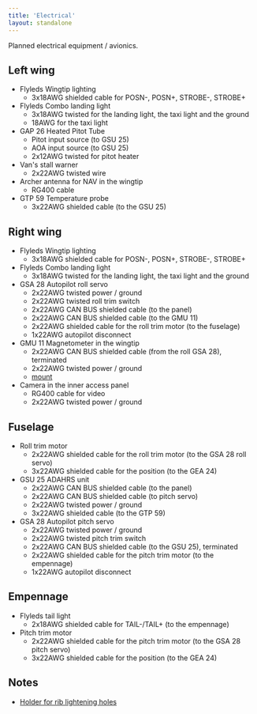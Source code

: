 ```yaml
---
title: 'Electrical'
layout: standalone
---
```


Planned electrical equipment / avionics.

## Left wing

- Flyleds Wingtip lighting
  - 3x18AWG shielded cable for POSN-, POSN+, STROBE-, STROBE+
- Flyleds Combo landing light
  - 3x18AWG twisted for the landing light, the taxi light and the ground
  - 18AWG for the taxi light
- GAP 26 Heated Pitot Tube
  - Pitot input source (to GSU 25)
  - AOA input source (to GSU 25)
  - 2x12AWG twisted for pitot heater 
- Van's stall warner
  - 2x22AWG twisted wire
- Archer antenna for NAV in the wingtip
  - RG400 cable
- GTP 59 Temperature probe
  - 3x22AWG shielded cable (to the GSU 25)

## Right wing

- Flyleds Wingtip lighting
  - 3x18AWG shielded cable for POSN-, POSN+, STROBE-, STROBE+
- Flyleds Combo landing light
  - 3x18AWG twisted for the landing light, the taxi light and the ground
- GSA 28 Autopilot roll servo
  - 2x22AWG twisted power / ground
  - 2x22AWG twisted roll trim switch
  - 2x22AWG CAN BUS shielded cable (to the panel)
  - 2x22AWG CAN BUS shielded cable (to the GMU 11)
  - 2x22AWG shielded cable for the roll trim motor (to the fuselage)
  - 1x22AWG autopilot disconnect
- GMU 11 Magnetometer in the wingtip
  - 2x22AWG CAN BUS shielded cable (from the roll GSA 28), terminated
  - 2x22AWG twisted power / ground
  - [mount](https://www.steinair.com/product/gmu-11-wing-tip-mount/)
- Camera in the inner access panel
  - RG400 cable for video
  - 2x22AWG twisted power / ground

## Fuselage

- Roll trim motor
  - 2x22AWG shielded cable for the roll trim motor (to the GSA 28 roll servo)
  - 3x22AWG shielded cable for the position (to the GEA 24)
- GSU 25 ADAHRS unit
  - 2x22AWG CAN BUS shielded cable (to the panel)
  - 2x22AWG CAN BUS shielded cable (to pitch servo)
  - 2x22AWG twisted power / ground
  - 3x22AWG shielded cable (to the GTP 59)
- GSA 28 Autopilot pitch servo
  - 2x22AWG twisted power / ground
  - 2x22AWG twisted pitch trim switch
  - 2x22AWG CAN BUS shielded cable (to the GSU 25), terminated
  - 2x22AWG shielded cable for the pitch trim motor (to the empennage)
  - 1x22AWG autopilot disconnect

## Empennage
- Flyleds tail light
  - 2x18AWG shielded cable for TAIL-/TAIL+ (to the empennage)
- Pitch trim motor
  - 2x22AWG shielded cable for the pitch trim motor (to the GSA 28 pitch servo)
  - 3x22AWG shielded cable for the position (to the GEA 24)

## Notes

- [Holder for rib lightening holes](https://www.digikey.com/en/products/detail/panduit-corp/LHMS-S6-D/1307127)

<!--

Shielded cable are MIL-C-27500
For Garmin, use MIL-W-22759/16 22AWG or larger, unless otherwise specified. Use MIL-C-27500 for all shielded cable connections.

-->